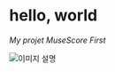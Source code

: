 <heder>

# hello, world

_My projet MuseScore First_

![이미지 설명](https://github.com/limjueon/hello-world/issues/2#issue-2927833875)
